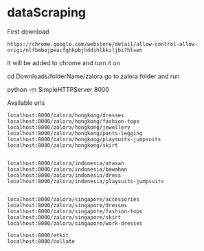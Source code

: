 # dataScraping

First download 

    https://chrome.google.com/webstore/detail/allow-control-allow-origi/nlfbmbojpeacfghkpbjhddihlkkiljbi?hl=en

It will be added to chrome and turn it on 


cd Downloads/folderName/zalora
go to zalora folder and run

python -m SimpleHTTPServer 8000

Available urls

    localhost:8000/zalora/hongkong/dresses
    localhost:8000/zalora/hongkong/fashion-tops
    localhost:8000/zalora/hongkong/jewellery
    localhost:8000/zalora/hongkong/pants-legging
    localhost:8000/zalora/hongkong/playsuits-jumpsuits
    localhost:8000/zalora/hongkong/skirt


    localhost:8000/zalora/indonesia/atasan
    localhost:8000/zalora/indonesia/bawahan
    localhost:8000/zalora/indonesia/dress
    localhost:8000/zalora/indonesia/playsuits-jumpsuits
    
    
    localhost:8000/zalora/singapore/accessories
    localhost:8000/zalora/singapore/dresses
    localhost:8000/zalora/singapore/fashion-tops
    localhost:8000/zalora/singapore/skirt
    localhost:8000/zalora/singapore/work-dresses
    
    localhost:8000/etkit
    localhost:8000/collate

